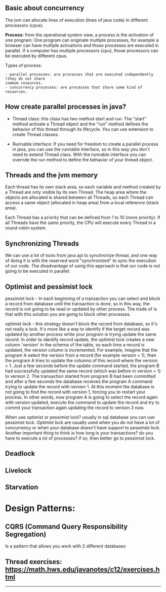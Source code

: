 ## Basic about concurrency
The jvm can allocate lines of execution (lines of java code) in different processors
(cpus).

**Process:** from the operational system view, a process is the activation of one program;
One program can originate multiple processes, for example a browser can have multiple 
activations and those processes are executed in parallel.
If a computer has multiple processors (cpu), those processors can be executed by
different cpus.
    
Types of process:

    - parallel processes: are processes that are executed independently (they do not share
    commum resources.
    - concurrency processes: are processes that share some kind of resources.

## How create parallel processes in java?

- Thread class: this class has two method start and run. The "start" method activate a Thread object and the "run" method 
defines the behavior of this thread through its lifecycle. You can use extension to create Thread classes.

- Runnable interface: If you need for freedom to create a parallel process in java, you
can use the runnable interface, so in this way you don't need to extend Thread class.
With the runnable interface you can override the run method to define the behavior of
your thread object.

## Threads and the jvm memory
Each thread has its own stack area, so each variable and method created by a Thread
are only visible by its own Thread.
The heap area where the objects are allocated is shared between all Threads, so each
Thread can access a same object (allocated in heap area) from a local reference 
(stack area).

Each Thread has a priority that can be defined from 1 to 10 
(more priority). If all Threads have the same priority, the
CPU will execute every Thread in a round-robin system.

## Synchronizing Threads
We can use a lot of tools from java api to synchronize thread, and one way of doing it is with the reserved word 
"synchronized" to sync the execution of our code. The disadvantage of using this approach is that our code is not going
to be executed in parallel.

## Optimist and pessimist lock
pessimist lock - In each beginning of a transaction you can select and block a record from database until the transaction
is done, so in this way, the record is not going to be read or updated by other process. The trade of is that with this solution
you are going to block other processes.

optimist lock - this strategy doesn't block the record from database, so it's not really a lock. It's more like a way
to identify if the target record was updated by another process while your program is trying update the same record.
In order to identify record update, the optimist lock creates a new column 'version' in the schema of the table, so
each time a record is updated, the version column is incremented. For example, imagine that the program A select the 
version from a record (for example version = 1), then the program A tries to update the columns of this record where 
the version = 1. Just a few seconds before the update command started, the program B had successfully updated the same
record (which was before in version = 1) to version 2. The transaction started from program B had been committed and
after a few seconds the database receives the program A command trying to update the record with version 1. At this 
moment the database is not going to find the record with version 1, forcing you to restart your process. In other words,
now program A is going to select the record again with version updated, execute the command to update the record and try
to commit your transaction again updating the record to version 3 now.

When use optimist or pessimist lock? usually in sql database you can use pessimist lock. Optimist lock are usually used
when you do not have a lot of concurrency or when your database doesn't have support to pessimist lock. Another important
thing to think is how long is your transactions? do you have to execute a lot of processes? if so, then better go to
pessimist lock.


## Deadlock

## Livelock

## Starvation


# Design Patterns:
## CQRS (Command Query Responsibility Segregation)
Is a pattern that allows you work with 2 different databases


## Thread exercises: https://math.hws.edu/javanotes/c12/exercises.html


-----------------------------------




